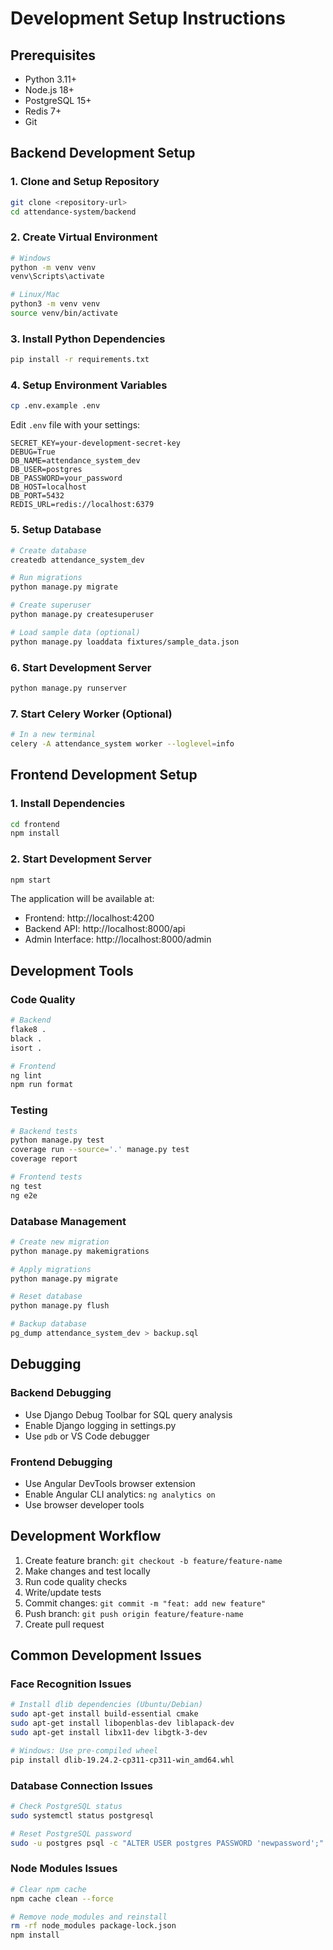 # Development Setup Instructions

## Prerequisites
- Python 3.11+
- Node.js 18+
- PostgreSQL 15+
- Redis 7+
- Git

## Backend Development Setup

### 1. Clone and Setup Repository
```bash
git clone <repository-url>
cd attendance-system/backend
```

### 2. Create Virtual Environment
```bash
# Windows
python -m venv venv
venv\Scripts\activate

# Linux/Mac
python3 -m venv venv
source venv/bin/activate
```

### 3. Install Python Dependencies
```bash
pip install -r requirements.txt
```

### 4. Setup Environment Variables
```bash
cp .env.example .env
```

Edit `.env` file with your settings:
```env
SECRET_KEY=your-development-secret-key
DEBUG=True
DB_NAME=attendance_system_dev
DB_USER=postgres
DB_PASSWORD=your_password
DB_HOST=localhost
DB_PORT=5432
REDIS_URL=redis://localhost:6379
```

### 5. Setup Database
```bash
# Create database
createdb attendance_system_dev

# Run migrations
python manage.py migrate

# Create superuser
python manage.py createsuperuser

# Load sample data (optional)
python manage.py loaddata fixtures/sample_data.json
```

### 6. Start Development Server
```bash
python manage.py runserver
```

### 7. Start Celery Worker (Optional)
```bash
# In a new terminal
celery -A attendance_system worker --loglevel=info
```

## Frontend Development Setup

### 1. Install Dependencies
```bash
cd frontend
npm install
```

### 2. Start Development Server
```bash
npm start
```

The application will be available at:
- Frontend: http://localhost:4200
- Backend API: http://localhost:8000/api
- Admin Interface: http://localhost:8000/admin

## Development Tools

### Code Quality
```bash
# Backend
flake8 .
black .
isort .

# Frontend
ng lint
npm run format
```

### Testing
```bash
# Backend tests
python manage.py test
coverage run --source='.' manage.py test
coverage report

# Frontend tests
ng test
ng e2e
```

### Database Management
```bash
# Create new migration
python manage.py makemigrations

# Apply migrations
python manage.py migrate

# Reset database
python manage.py flush

# Backup database
pg_dump attendance_system_dev > backup.sql
```

## Debugging

### Backend Debugging
- Use Django Debug Toolbar for SQL query analysis
- Enable Django logging in settings.py
- Use `pdb` or VS Code debugger

### Frontend Debugging
- Use Angular DevTools browser extension
- Enable Angular CLI analytics: `ng analytics on`
- Use browser developer tools

## Development Workflow

1. Create feature branch: `git checkout -b feature/feature-name`
2. Make changes and test locally
3. Run code quality checks
4. Write/update tests
5. Commit changes: `git commit -m "feat: add new feature"`
6. Push branch: `git push origin feature/feature-name`
7. Create pull request

## Common Development Issues

### Face Recognition Issues
```bash
# Install dlib dependencies (Ubuntu/Debian)
sudo apt-get install build-essential cmake
sudo apt-get install libopenblas-dev liblapack-dev
sudo apt-get install libx11-dev libgtk-3-dev

# Windows: Use pre-compiled wheel
pip install dlib-19.24.2-cp311-cp311-win_amd64.whl
```

### Database Connection Issues
```bash
# Check PostgreSQL status
sudo systemctl status postgresql

# Reset PostgreSQL password
sudo -u postgres psql -c "ALTER USER postgres PASSWORD 'newpassword';"
```

### Node Modules Issues
```bash
# Clear npm cache
npm cache clean --force

# Remove node_modules and reinstall
rm -rf node_modules package-lock.json
npm install
```